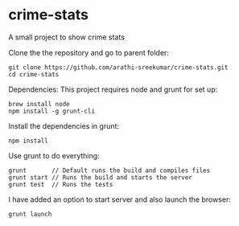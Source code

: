 # crime-stats
A small project to show crime stats

Clone the the repository and go to parent folder:

    git clone https://github.com/arathi-sreekumar/crime-stats.git
    cd crime-stats

Dependencies: This project requires node and grunt for set up:

    brew install node
    npm install -g grunt-cli

Install the dependencies in grunt:

    npm install

Use grunt to do everything:

    grunt       // Default runs the build and compiles files
    grunt start // Runs the build and starts the server
    grunt test  // Runs the tests

I have added an option to start server and also launch the browser:

    grunt launch

